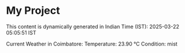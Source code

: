 # My Project

This content is dynamically generated in Indian Time (IST): 2025-03-22 05:05:51 IST


Current Weather in Coimbatore:
Temperature: 23.90 °C
Condition: mist
